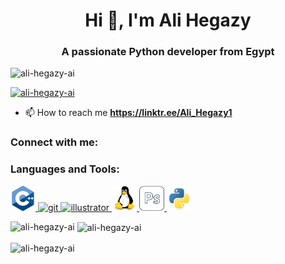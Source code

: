 <h1 align="center">Hi 👋, I'm Ali Hegazy</h1>
<h3 align="center">A passionate Python developer from Egypt</h3>

<p align="left"> <img src="https://komarev.com/ghpvc/?username=ali-hegazy-ai&label=Profile%20views&color=0e75b6&style=flat" alt="ali-hegazy-ai" /> </p>

<p align="left"> <a href="https://github.com/ryo-ma/github-profile-trophy"><img src="https://github-profile-trophy.vercel.app/?username=ali-hegazy-ai" alt="ali-hegazy-ai" /></a> </p>

- 📫 How to reach me **https://linktr.ee/Ali_Hegazy1**

<h3 align="left">Connect with me:</h3>
<p align="left">
</p>

<h3 align="left">Languages and Tools:</h3>
<p align="left"> <a href="https://www.w3schools.com/cpp/" target="_blank" rel="noreferrer"> <img src="https://raw.githubusercontent.com/devicons/devicon/master/icons/cplusplus/cplusplus-original.svg" alt="cplusplus" width="40" height="40"/> </a> <a href="https://git-scm.com/" target="_blank" rel="noreferrer"> <img src="https://www.vectorlogo.zone/logos/git-scm/git-scm-icon.svg" alt="git" width="40" height="40"/> </a> <a href="https://www.adobe.com/in/products/illustrator.html" target="_blank" rel="noreferrer"> <img src="https://www.vectorlogo.zone/logos/adobe_illustrator/adobe_illustrator-icon.svg" alt="illustrator" width="40" height="40"/> </a> <a href="https://www.linux.org/" target="_blank" rel="noreferrer"> <img src="https://raw.githubusercontent.com/devicons/devicon/master/icons/linux/linux-original.svg" alt="linux" width="40" height="40"/> </a> <a href="https://www.photoshop.com/en" target="_blank" rel="noreferrer"> <img src="https://raw.githubusercontent.com/devicons/devicon/master/icons/photoshop/photoshop-line.svg" alt="photoshop" width="40" height="40"/> </a> <a href="https://www.python.org" target="_blank" rel="noreferrer"> <img src="https://raw.githubusercontent.com/devicons/devicon/master/icons/python/python-original.svg" alt="python" width="40" height="40"/> </a> </p>

<p><img align="left" src="https://github-readme-stats.vercel.app/api/top-langs?username=ali-hegazy-ai&show_icons=true&locale=en&layout=compact" alt="ali-hegazy-ai" /></p>

<p>&nbsp;<img align="center" src="https://github-readme-stats.vercel.app/api?username=ali-hegazy-ai&show_icons=true&locale=en" alt="ali-hegazy-ai" /></p>

<p><img align="center" src="https://github-readme-streak-stats.herokuapp.com/?user=ali-hegazy-ai&" alt="ali-hegazy-ai" /></p>
